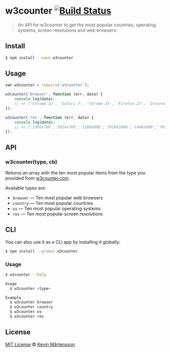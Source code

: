 # w3counter [![Build Status](https://travis-ci.org/kevva/w3counter.png?branch=master)](http://travis-ci.org/kevva/w3counter)

> An API for w3counter to get the most popular countries, operating systems, screen resolutions and web browsers.

## Install

```bash
$ npm install --save w3counter
```

## Usage

```js
var w3counter = require('w3counter');

w3counter('browser', function (err, data) {
    console.log(data);
    // => ['Chrome 32', 'Safari 7', 'Chrome 33', 'Firefox 27', 'Internet Explorer 11', 'Firefox 26', 'Internet Explorer 8', 'Safari 6', 'Android 4', 'Internet Explorer 10']
});

w3counter('res', function (err, data) {
    console.log(data);
    // => ['1366x768','1024x768','1280x800','1920x1080','1440x900','768x1024', '1280x1024','1600x900','320x480','320x568']
});
```

## API

### w3counter(type, cb)

Returns an array with the ten most popular items from the type you provided from
[w3counter.com](http://www.w3counter.com/globalstats.php).

Available types are:

* `browser` — Ten most popular web browsers
* `country` — Ten most popular countries
* `os` — Ten most popular operating systems
* `res` — Ten most popular screen resolutions

## CLI

You can also use it as a CLI app by installing it globally:

```bash
$ npm install --global w3counter
```

### Usage

```bash
$ w3counter --help

Usage
  $ w3counter <type>

Example
  $ w3counter browser
  $ w3counter country
  $ w3counter os
  $ w3counter res
```

## License

[MIT License](http://en.wikipedia.org/wiki/MIT_License) © [Kevin Mårtensson](https://github.com/kevva)
